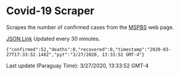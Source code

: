 # Covid-19 Scraper

Scrapes the number of confirmed cases from the [MSPBS](https://www.mspbs.gov.py/covid-19.php) web page.

[JSON Link](https://jmayalag.github.io/covid19-scrape/cases.json)
Updated every 30 minutes.
```
{"confirmed":52,"deaths":0,"recovered":0,"timestamp":"2020-03-27T17:33:52.148Z","pyt":"3/27/2020, 13:33:52 GMT-4"}
```
Last update (Paraguay Time): 3/27/2020, 13:33:52 GMT-4